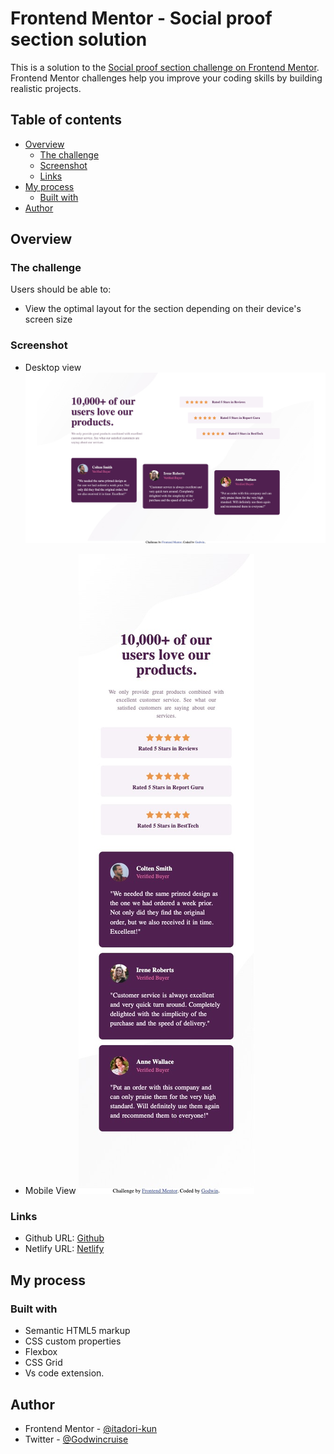 # Frontend Mentor - Social proof section solution

This is a solution to the [Social proof section challenge on Frontend Mentor](https://www.frontendmentor.io/challenges/social-proof-section-6e0qTv_bA). Frontend Mentor challenges help you improve your coding skills by building realistic projects. 

## Table of contents

- [Overview](#overview)
  - [The challenge](#the-challenge)
  - [Screenshot](#screenshot)
  - [Links](#links)
- [My process](#my-process)
  - [Built with](#built-with)
- [Author](#author)


## Overview

### The challenge

Users should be able to:

- View the optimal layout for the section depending on their device's screen size

### Screenshot
- Desktop view
![](./screenshot/Frontend-Mentor-Social-proof-section-DesktopSc.jpeg)

- Mobile View
![](./screenshot/Frontend-Mentor-Social-proof-section-MobileSc.jpeg)


### Links

- Github URL: [Github](https://your-solution-url.com)
- Netlify URL: [Netlify](https://your-live-site-url.com)

## My process

### Built with

- Semantic HTML5 markup
- CSS custom properties
- Flexbox
- CSS Grid
- Vs code extension.


## Author

- Frontend Mentor - [@itadori-kun](https://www.frontendmentor.io/profile/itadori-kun)
- Twitter - [@Godwincruise](https://www.twitter.com/Godwincruise)
